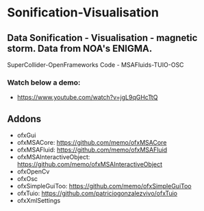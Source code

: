 # Sonification-Visualisation
## Data Sonification - Visualisation - magnetic storm. Data from NOA's ENIGMA.

SuperCollider-OpenFrameworks Code - MSAFluids-TUIO-OSC

### Watch below a demo:

- https://www.youtube.com/watch?v=jgL9qGHcTtQ

## Addons

- ofxGui
- ofxMSACore: https://github.com/memo/ofxMSACore
- ofxMSAFluid: https://github.com/memo/ofxMSAFluid
- ofxMSAInteractiveObject: https://github.com/memo/ofxMSAInteractiveObject
- ofxOpenCv
- ofxOsc
- ofxSimpleGuiToo: https://github.com/memo/ofxSimpleGuiToo
- ofxTuio: https://github.com/patriciogonzalezvivo/ofxTuio
- ofxXmlSettings

